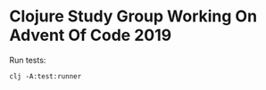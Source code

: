 Clojure Study Group Working On Advent Of Code 2019
==================================================

Run tests:

`clj -A:test:runner`

